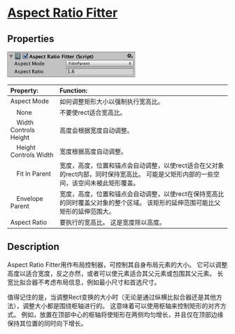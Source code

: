 # [Aspect Ratio Fitter](https://docs.unity3d.com/Packages/com.unity.ugui@1.0/manual/script-AspectRatioFitter.html)

## Properties
![](UI_AspectRatioFitterInspector.png)

|Property:|Function:
|:--------|:-------
|Aspect Mode|如何调整矩形大小以强制执行宽高比。
|&emsp;None|不要使rect适合宽高比。
|&emsp;Width Controls Height|高度会根据宽度自动调整。
|&emsp;Height Controls Width|宽度根据高度自动调整。
|&emsp;Fit In Parent|宽度，高度，位置和锚点会自动调整，以使rect适合在父对象的rect内部，同时保持宽高比。 可能是父矩形内部的一些空间，该空间未被此矩形覆盖。
|&emsp;Envelope Parent|宽度，高度，位置和锚点会自动调整，以使rect在保持宽高比的同时覆盖父对象的整个区域。 该矩形的延伸范围可能比父矩形的延伸范围大。
|Aspect Ratio|要执行的宽高比。 这是宽度除以高度。

## Description
Aspect Ratio Fitter用作布局控制器，可控制其自身布局元素的大小。 它可以调整高度以适合宽度，反之亦然，或者可以使元素适合其父元素或包围其父元素。 长宽比拟合器不考虑布局信息，例如最小尺寸和首选尺寸。

值得记住的是，当调整Rect变换的大小时（无论是通过纵横比拟合器还是其他方法），调整大小都是围绕枢轴进行的。 这意味着可以使用枢轴来控制矩形的对齐方式。 例如，放置在顶部中心的枢轴将使矩形在两侧均匀增长，并且仅在顶部边缘保持其位置的同时向下增长。